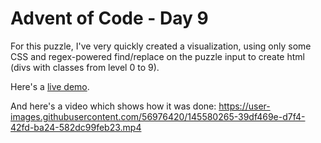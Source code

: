 # Advent of Code - Day 9

For this puzzle, I've very quickly created a visualization, using only some CSS and regex-powered find/replace on the puzzle input to create html (divs with classes from level 0 to 9).

Here's a [live demo](https://fabiankielmann-aoc-day9.surge.sh).

And here's a video which shows how it was done:
https://user-images.githubusercontent.com/56976420/145580265-39df469e-d7f4-42fd-ba24-582dc99feb23.mp4

